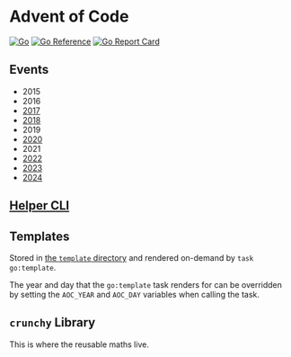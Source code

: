 # Advent of Code

[![Go](https://github.com/jlucktay/adventofcode/actions/workflows/go.yaml/badge.svg)](https://github.com/jlucktay/adventofcode/actions/workflows/go.yaml)
[![Go Reference](https://pkg.go.dev/badge/go.jlucktay.dev/adventofcode.svg)](https://pkg.go.dev/go.jlucktay.dev/adventofcode)
[![Go Report Card](https://goreportcard.com/badge/github.com/jlucktay/adventofcode)](https://goreportcard.com/report/github.com/jlucktay/adventofcode)

## Events

- 2015
- 2016
- [2017](2017/)
- [2018](2018/)
- 2019
- [2020](2020/)
- 2021
- [2022](2022/)
- [2023](2023/)
- [2024](2024/)

## [Helper CLI](aocautoself/)

## Templates

Stored in [the `template` directory](template/) and rendered on-demand by `task go:template`.

The year and day that the `go:template` task renders for can be overridden by setting the `AOC_YEAR` and `AOC_DAY`
variables when calling the task.

## `crunchy` Library

This is where the reusable maths live.
